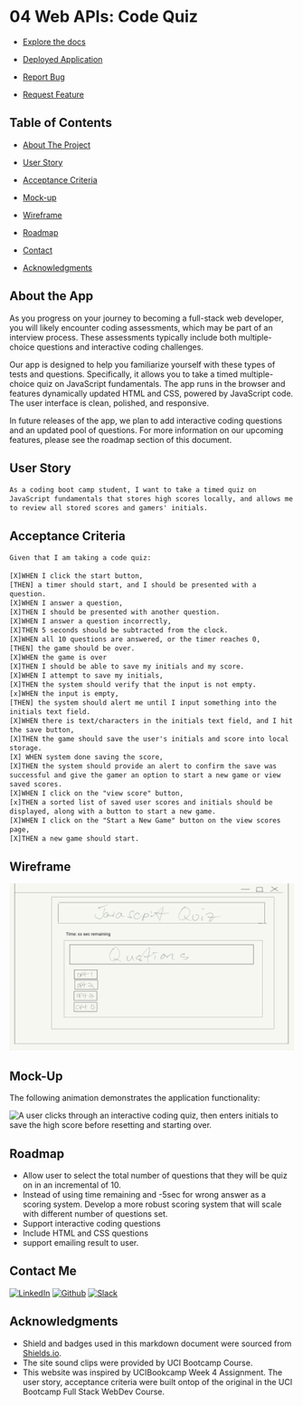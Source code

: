 # 04 Web APIs: Code Quiz


- [Explore the docs]( https://github.com/jenho-webdev/quiz-me)

- [Deployed Application](https://jenho-webdev.github.io/quiz-me/)

- [Report Bug](https://github.com/jenho-webdev/quiz-me/issues/)

- [Request Feature](https://github.com/jenho-webdev/quiz-me/issues)

<!-- TABLE OF CONTENTS -->

## Table of Contents

- [About The Project](#about-the-app)

- [User Story](#user-story)

- [Acceptance Criteria](#acceptance-criteria)

- [Mock-up](#mock-up)

- [Wireframe](#wireframe)

- [Roadmap](#roadmap)

- [Contact](#contact-me)

- [Acknowledgments](#acknowledgments)

## About the App

As you progress on your journey to becoming a full-stack web developer, you will likely encounter coding assessments, which may be part of an interview process. These assessments typically include both multiple-choice questions and interactive coding challenges.

Our app is designed to help you familiarize yourself with these types of tests and questions. Specifically, it allows you to take a timed multiple-choice quiz on JavaScript fundamentals. The app runs in the browser and features dynamically updated HTML and CSS, powered by JavaScript code. The user interface is clean, polished, and responsive.

In future releases of the app, we plan to add interactive coding questions and an updated pool of questions. For more information on our upcoming features, please see the roadmap section of this document.

## User Story


    As a coding boot camp student, I want to take a timed quiz on JavaScript fundamentals that stores high scores locally, and allows me to review all stored scores and gamers' initials.
   
## Acceptance Criteria

    Given that I am taking a code quiz:

    [X]WHEN I click the start button, 
    [THEN] a timer should start, and I should be presented with a question.
    [X]WHEN I answer a question, 
    [X]THEN I should be presented with another question.
    [X]WHEN I answer a question incorrectly, 
    [X]THEN 5 seconds should be subtracted from the clock.
    [X]WHEN all 10 questions are answered, or the timer reaches 0, 
    [THEN] the game should be over.
    [X]WHEN the game is over
    [X]THEN I should be able to save my initials and my score.
    [X]WHEN I attempt to save my initials,
    [X]THEN the system should verify that the input is not empty.
    [x]WHEN the input is empty, 
    [THEN] the system should alert me until I input something into the initials text field.
    [X]WHEN there is text/characters in the initials text field, and I hit the save button,
    [X]THEN the game should save the user's initials and score into local storage.
    [X] WHEN system done saving the score,
    [X]THEN the system should provide an alert to confirm the save was successful and give the gamer an option to start a new game or view saved scores.
    [X]WHEN I click on the "view score" button,
    [x]THEN a sorted list of saved user scores and initials should be displayed, along with a button to start a new game.
    [X]WHEN I click on the "Start a New Game" button on the view scores page, 
    [X]THEN a new game should start.

## Wireframe

![wireframe picture.](./assets/images/wireframe.jpg)

## Mock-Up

The following animation demonstrates the application functionality:

![A user clicks through an interactive coding quiz, then enters initials to save the high score before resetting and starting over.](./assets/images/demo.gif)

## Roadmap

- Allow user to select the total number of questions that they will be quiz on in an incremental of 10.
- Instead of using time remaining and -5sec for wrong answer as a scoring system. Develop a more robust scoring system that will scale with different number of questions set.
- Support interactive coding questions
- Include HTML and CSS questions
- support emailing result to user.


## Contact Me

[![LinkedIn][linkedin-shield]](https://www.linkedin.com/in/jen-h-202a1723/)
[![Github][Github-shield]](https://github.com/jenho-webdev/Personal-Portfolio)
[![Slack][slack-shield]](https://jenworkspace-as73396.slack.com/archives/C052QLTJQHG)

## Acknowledgments

- Shield and badges used in this markdown document were sourced from [Shields.io](https://shields.io/).
- The site sound clips were provided by UCI Bootcamp Course.
- This website was inspired by UCIBookcamp Week 4 Assignment. The user story, acceptance criteria were built ontop of the original in the UCI Bootcamp Full Stack WebDev Course.

<!-- MARKDOWN LINKS & IMAGES -->

[linkedin-shield]: https://img.shields.io/badge/-LinkedIn-black.svg?style=for-the-badge&logo=linkedin&colorB=555
[Github-shield]:https://img.shields.io/badge/GitHub-100000?style=for-the-badge&logo=github&logoColor=white
[slack-shield]:https://img.shields.io/badge/Slack-4A154B?style=for-the-badge&logo=slack&logoColor=white
 